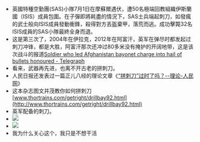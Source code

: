 - 英國特種空勤團(SAS)小隊7月1日在摩蘇爾遇伏，遭50名極端回教組織伊斯蘭國（ISIS）成員包圍。在子彈即將耗盡的情況下，SAS士兵端起刺刀，如發瘋的武士般向ISIS成員發動衝鋒，殺得對方丟盔棄甲，落荒而逃。成功擊斃32名ISIS成員的SAS小隊最終全身而退。
- 这是第三次了，2004年在伊拉克，2012年在阿富汗，英军在弹尽时都发起过刺刀冲锋，都是大胜，阿富汗那次还冲过80多米没有掩护的开阔地带，这是该次战斗的报道[Soldier who led Afghanistan bayonet charge into hail of bullets honoured - Telegraph](http://www.telegraph.co.uk/news/worldnews/asia/afghanistan/9571522/Soldier-who-led-Afghanistan-bayonet-charge-into-hail-of-bullets-honoured.html)
- 看来，武器再先进，也离不开古老的拼刺刀。
- 人民日报还发表过一篇正儿八经的理论文章《[“拼刺刀”过时了吗？--理论-人民网](http://theory.people.com.cn/n/2013/1029/c107503-23355845.html)》
- 这本杂志图文并茂教你如何拼刺刀 [www.thortrains.com/getright/drillbay92.html](http://www.thortrains.com/getright/drillbay92.html)
- 英军配备的刺刀。
- ![](./_image/main-qimg-8466fdd4bce091cbc55566841f6599bb-c.jpeg)
- ![](./_image/main-qimg-44e58534fa711462c35f3b7051fd1a94-c.jpeg)
- 我为什么关心这个，我只是不想干活
